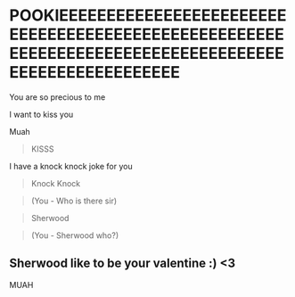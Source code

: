 # POOKIEEEEEEEEEEEEEEEEEEEEEEEEEEEEEEEEEEEEEEEEEEEEEEEEEEEEEEEEEEEEEEEEEEEEEEEEEEEEEEEEEEEEEEEEEEEEEEEEEEEE

You are so precious to me

I want to kiss you

Muah

> KISSS


I have a knock knock joke for you

> Knock Knock

> (You - Who is there sir)

> Sherwood

> (You - Sherwood who?)

## Sherwood like to be your valentine :) <3

MUAH